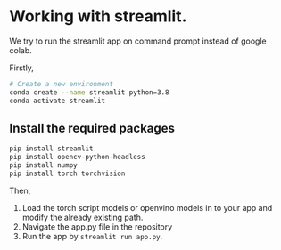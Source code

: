 # Working with streamlit.

We try to run the streamlit app on command prompt instead of google colab.

Firstly,


```bash
# Create a new environment
conda create --name streamlit python=3.8
conda activate streamlit
```

## Install the required packages
```bash
pip install streamlit
pip install opencv-python-headless
pip install numpy
pip install torch torchvision
```
Then,

1. Load the torch script models or openvino models in to your app and modify the already existing path.
2. Navigate the app.py file in the repository
3. Run the app by `streamlit run app.py`.




